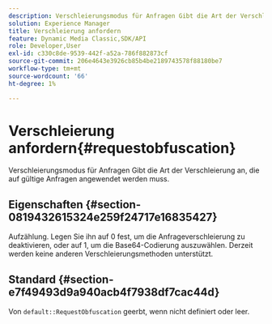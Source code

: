 ```yaml
---
description: Verschleierungsmodus für Anfragen Gibt die Art der Verschleierung an, die auf gültige Anfragen angewendet werden muss.
solution: Experience Manager
title: Verschleierung anfordern
feature: Dynamic Media Classic,SDK/API
role: Developer,User
exl-id: c330c8de-9539-442f-a52a-786f882873cf
source-git-commit: 206e4643e3926cb85b4be2189743578f88180be7
workflow-type: tm+mt
source-wordcount: '66'
ht-degree: 1%

---
```


# Verschleierung anfordern{#requestobfuscation}

Verschleierungsmodus für Anfragen Gibt die Art der Verschleierung an, die auf gültige Anfragen angewendet werden muss.

## Eigenschaften {#section-0819432615324e259f24717e16835427}

Aufzählung. Legen Sie ihn auf 0 fest, um die Anfrageverschleierung zu deaktivieren, oder auf 1, um die Base64-Codierung auszuwählen. Derzeit werden keine anderen Verschleierungsmethoden unterstützt.

## Standard {#section-e7f49493d9a940acb4f7938df7cac44d}

Von `default::RequestObfuscation` geerbt, wenn nicht definiert oder leer.
